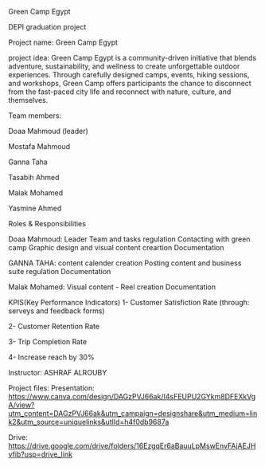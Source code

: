  Green Camp Egypt


DEPI graduation project

Project name: Green Camp Egypt

project idea: Green Camp Egypt is a community-driven initiative that
blends adventure, sustainability, and wellness to create
unforgettable outdoor experiences. Through carefully
designed camps, events, hiking sessions, and workshops,
Green Camp offers participants the chance to disconnect
from the fast-paced city life and reconnect with nature,
culture, and themselves.

 
Team members:

Doaa Mahmoud  (leader)

Mostafa Mahmoud

Ganna Taha

Tasabih Ahmed

Malak Mohamed

Yasmine Ahmed



Roles & Responsibilities 

Doaa Mahmoud:  Leader
Team and tasks regulation
Contacting with green camp
Graphic design and visual
content creartion 
Documentation


GANNA TAHA: 
content calender creation 
Posting content and
business suite regulation
Documentation


Malak Mohamed:
Visual content - Reel
creation
Documentation








KPIS(Key Performance Indicators)
1- Customer Satisfiction Rate (through: serveys and feedback forms)

2- Customer Retention Rate

3- Trip Completion Rate

4- Increase reach by 30%



Instructor: ASHRAF ALROUBY

Project files:
Presentation: 
https://www.canva.com/design/DAGzPVJ66ak/I4sFEUPU2GYkm8DFEXkVgA/view?utm_content=DAGzPVJ66ak&utm_campaign=designshare&utm_medium=link2&utm_source=uniquelinks&utlId=h4f0db9687a

Drive:
https://drive.google.com/drive/folders/16EzgqEr6aBauuLpMswEnvFAjAEJHvfib?usp=drive_link 




